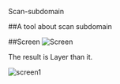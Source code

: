 Scan-subdomain

##A tool about scan subdomain

##Screen
![Screen](http://pan.ikbx.cn/?/images/2019/01/31/uX1BiLGYos/sc.png)


The result is Layer than it.


![screen1](http://pan.ikbx.cn/?/images/2019/01/31/mrdOnfjXzL/SC1.png)


